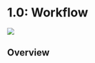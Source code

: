 # 1.0: Workflow
[<img src="https://i.imgur.com/tqJYCuy.png">](https://www.canva.com/design/DAGWMu_aLu4/uDmqHZdtAUbpW680P73qsA/view?utm_content=DAGWMu_aLu4&utm_campaign=designshare&utm_medium=link&utm_source=editor)

## Overview
